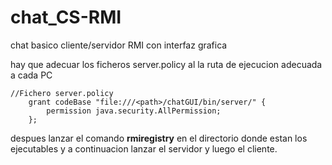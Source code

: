 # chat_CS-RMI

chat basico cliente/servidor RMI con interfaz grafica 

hay que adecuar los ficheros server.policy al la ruta de ejecucion adecuada a cada PC

```
//Fichero server.policy 
	grant codeBase "file:///<path>/chatGUI/bin/server/" {
		permission java.security.AllPermission;
	};
```
despues lanzar el comando **rmiregistry** en el directorio donde estan los ejecutables y a continuacion lanzar el servidor y luego el cliente.
